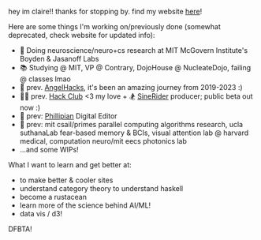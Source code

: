 hey im claire!! thanks for stopping by. find my website [here](https://clairebookworm.com)!


Here are some things I'm working on/previously done (somewhat deprecated, check website for updated info):

- 🧠 Doing neuroscience/neuro+cs research at MIT McGovern Institute's Boyden & Jasanoff Labs
- 📚 Studying @ MIT, VP @ Contrary, DojoHouse @ NucleateDojo, failing @ classes lmao
- 👼 prev. [AngelHacks](https://angelhacks.org), it's been an amazing journey from 2019-2023 :)
- 👩‍💻 prev. [Hack Club](https://hackclub.com) <3 my love + 🏂 [SineRider](https://sinerider.com) producer; public beta out now :) 
- 📰 prev: [Phillipian](https://phillipian.net) Digital Editor 
- 🔬 prev: mit csail/primes parallel computing algorithms research, ucla suthanaLab fear-based memory & BCIs, visual attention lab @ harvard medical, computation neuro/mit eecs photonics lab
- ...and some WIPs!

What I want to learn and get better at:

- to make better & cooler sites
- understand category theory to understand haskell
- become a rustacean
- learn more of the science behind AI/ML!
- data vis / d3! 

DFBTA! 
